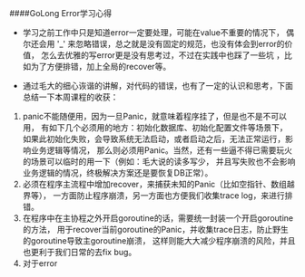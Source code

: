 ####GoLong Error学习心得

- 学习之前工作中只是知道error一定要处理，可能在value不重要的情况下，
偶尔还会用 '_' 来忽略错误，总之就是没有固定的规范，也没有体会到error的价值，
怎么去优雅的写error更是没有思考过，不过在实践中也踩了一些坑
，比如为了方便排错，加上全局的recover等。

- 通过毛大的细心诙谐的讲解，对代码的错误，也有了一定的认识和思考，下面总结一下本周课程的收获：
1. panic不能随便用，因为一旦Panic，就意味着程序挂了，但是也不是不可以用，
有如下几个必须用的地方：初始化数据库、初始化配置文件等场景下，
如果此初始化失败，会导致系统无法启动，或者启动之后，无法正常运行，影响业务逻辑等情况，
那么则必须用Panic。当然，还有一些逼不得已需要玩火的场景可以临时的用一下（例如：毛大说的读多写少，
并且写失败也不会影响业务逻辑的情况，终极解决方案还是要恢复DB正常）。
2. 必须在程序主流程中增加recover，来捕获未知的Panic（比如空指针、数组越界等），
一方面防止程序崩溃，另一方面也方便我们收集trace log，来进行排错。
3. 在程序中在主协程之外开启goroutine的话，需要统一封装一个开启goroutine的方法，
用于recover当前goroutine的Panic，并收集trace日志，防止野生的goroutine导致主goroutine崩溃，
这样则能大大减少程序崩溃的风险，并且也更利于我们日常的去fix bug。
4. 对于error